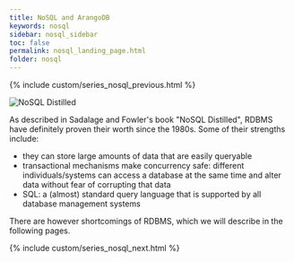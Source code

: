 ```yaml
---
title: NoSQL and ArangoDB
keywords: nosql
sidebar: nosql_sidebar
toc: false
permalink: nosql_landing_page.html
folder: nosql
---
```

{% include custom/series_nosql_previous.html %}

![NoSQL Distilled]({{site.baseurl}}/assets/nosql_distilled_book.jpg)

As described in Sadalage and Fowler's book "NoSQL Distilled", RDBMS have definitely proven their worth since the 1980s. Some of their strengths include:

- they can store large amounts of data that are easily queryable
- transactional mechanisms make concurrency safe: different individuals/systems can access a database at the same time and alter data without fear of corrupting that data
- SQL: a (almost) standard query language that is supported by all database management systems

There are however shortcomings of RDBMS, which we will describe in the following pages.

{% include custom/series_nosql_next.html %}

